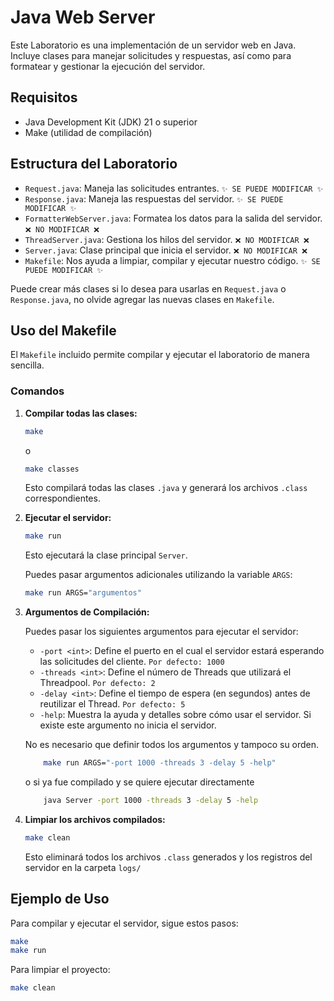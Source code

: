# Java Web Server

Este Laboratorio es una implementación de un servidor web en Java.
Incluye clases para manejar solicitudes y respuestas, así como para formatear y gestionar la ejecución del servidor.

## Requisitos

- Java Development Kit (JDK) 21 o superior
- Make (utilidad de compilación)

## Estructura del Laboratorio

- `Request.java`: Maneja las solicitudes entrantes.  `✨ SE PUEDE MODIFICAR ✨`
- `Response.java`: Maneja las respuestas del servidor. `✨ SE PUEDE MODIFICAR ✨`
- `FormatterWebServer.java`: Formatea los datos para la salida del servidor. `❌ NO MODIFICAR ❌`
- `ThreadServer.java`: Gestiona los hilos del servidor. `❌ NO MODIFICAR ❌`
- `Server.java`: Clase principal que inicia el servidor. `❌ NO MODIFICAR ❌`
- `Makefile`: Nos ayuda a limpiar, compilar y ejecutar nuestro código. `✨ SE PUEDE MODIFICAR ✨`

Puede crear más clases si lo desea para usarlas en `Request.java` o `Response.java`, no olvide agregar las nuevas clases en `Makefile`.

## Uso del Makefile

El `Makefile` incluido permite compilar y ejecutar el laboratorio de manera sencilla.

### Comandos

1. **Compilar todas las clases:**

    ```bash
    make
    ```

    o

    ```bash
    make classes
    ```

    Esto compilará todas las clases `.java` y generará los archivos `.class` correspondientes.

2. **Ejecutar el servidor:**

    ```bash
    make run
    ```
    Esto ejecutará la clase principal `Server`. 
	
	Puedes pasar argumentos adicionales utilizando la variable `ARGS`:

    ```bash
    make run ARGS="argumentos"
    ```
3. **Argumentos de Compilación:**

	Puedes pasar los siguientes argumentos para ejecutar el servidor:

	- `-port <int>`: Define el puerto en el cual el servidor estará esperando las solicitudes del cliente. `Por defecto: 1000`
	- `-threads <int>`: Define el número de Threads que utilizará el Threadpool. `Por defecto: 2`
	- `-delay <int>`: Define el tiempo de espera (en segundos) antes de reutilizar el Thread.  `Por defecto: 5`
	- `-help`: Muestra la ayuda y detalles sobre cómo usar el servidor. Si existe este argumento no inicia el servidor.

	No es necesario que definir todos los argumentos y tampoco su orden.

	```bash 
		make run ARGS="-port 1000 -threads 3 -delay 5 -help"
	```

	o si ya fue compilado y se quiere ejecutar directamente 

	```bash 
		java Server -port 1000 -threads 3 -delay 5 -help
	```

4. **Limpiar los archivos compilados:**

    ```bash
    make clean
    ```

    Esto eliminará todos los archivos `.class` generados y los registros del servidor en la carpeta `logs/`

## Ejemplo de Uso

Para compilar y ejecutar el servidor, sigue estos pasos:

```bash
make
make run
```

Para limpiar el proyecto:

```bash
make clean
```